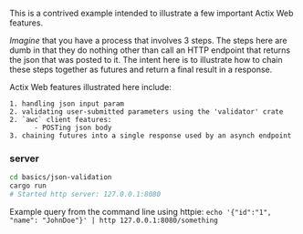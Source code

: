 This is a contrived example intended to illustrate a few important Actix Web features.

*Imagine* that you have a process that involves 3 steps. The steps here
are dumb in that they do nothing other than call an HTTP endpoint that
returns the json that was posted to it. The intent here is to illustrate
how to chain these steps together as futures and return a final result
in a response.

Actix Web features illustrated here include:

    1. handling json input param
    2. validating user-submitted parameters using the 'validator' crate
    2. `awc` client features:
          - POSTing json body
    3. chaining futures into a single response used by an asynch endpoint


### server

```bash
cd basics/json-validation
cargo run
# Started http server: 127.0.0.1:8080
```

Example query from the command line using httpie:
	```echo '{"id":"1", "name": "JohnDoe"}' | http 127.0.0.1:8080/something```
